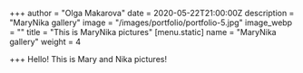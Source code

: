 +++
author = "Olga Makarova"
date = 2020-05-22T21:00:00Z
description = "MaryNika gallery"
image = "/images/portfolio/portfolio-5.jpg"
image_webp = ""
title = "This is MaryNika pictures"
[menu.static]
name = "MaryNika gallery"
weight = 4

+++
Hello! This is Mary and Nika pictures!